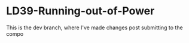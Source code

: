 # LD39-Running-out-of-Power

This is the dev branch, where I've made changes post submitting to the compo
